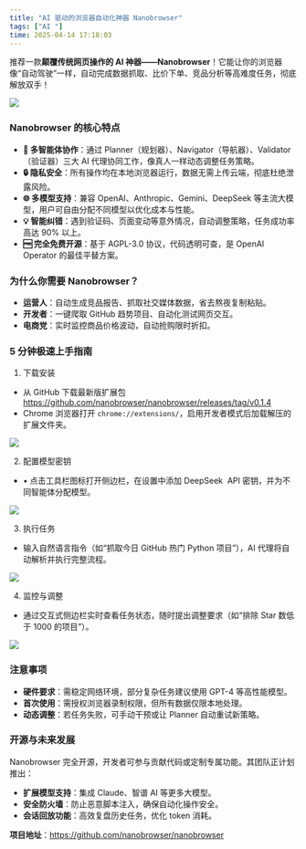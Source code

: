 ```yaml
---
title: "AI 驱动的浏览器自动化神器 Nanobrowser"
tags: ["AI "]
time: 2025-04-14 17:18:03
---
```


推荐一款**颠覆传统网页操作的 AI 神器——Nanobrowser**！它能让你的浏览器像“自动驾驶”一样，自动完成数据抓取、比价下单、竞品分析等高难度任务，彻底解放双手！

<img src="/images/81.webp" />

### **Nanobrowser 的核心特点**

- **🤖 多智能体协作**：通过 Planner（规划器）、Navigator（导航器）、Validator（验证器）三大 AI 代理协同工作，像真人一样动态调整任务策略。
- **🔒 隐私安全**：所有操作均在本地浏览器运行，数据无需上传云端，彻底杜绝泄露风险。
- **🌐 多模型支持**：兼容 OpenAI、Anthropic、Gemini、DeepSeek 等主流大模型，用户可自由分配不同模型以优化成本与性能。
- **💡 智能纠错**：遇到验证码、页面变动等意外情况，自动调整策略，任务成功率高达 90% 以上。
- **🆓 完全免费开源**：基于 AGPL-3.0 协议，代码透明可查，是 OpenAI Operator 的最佳平替方案。

### 为什么你需要 Nanobrowser？

- **运营人**：自动生成竞品报告、抓取社交媒体数据，省去熬夜复制粘贴。
- **开发者**：一键爬取 GitHub 趋势项目、自动化测试网页交互。
- **电商党**：实时监控商品价格波动，自动抢购限时折扣。

### 5 分钟极速上手指南

1. 下载安装

- 从 GitHub 下载最新版扩展包 https://github.com/nanobrowser/nanobrowser/releases/tag/v0.1.4
- Chrome 浏览器打开 `chrome://extensions/`，启用开发者模式后加载解压的扩展文件夹。

<img src="/images/82.webp" />

2. 配置模型密钥

- • 点击工具栏图标打开侧边栏，在设置中添加 DeepSeek  API 密钥，并为不同智能体分配模型。

<img src="/images/83.webp" />

3. 执行任务

- 输入自然语言指令（如“抓取今日 GitHub 热门 Python 项目”），AI 代理将自动解析并执行完整流程。

<img src="/images/84.webp" />

4. 监控与调整

- 通过交互式侧边栏实时查看任务状态，随时提出调整要求（如“排除 Star 数低于 1000 的项目”）。

<img src="/images/85.webp" />

### 注意事项

- **硬件要求**：需稳定网络环境，部分复杂任务建议使用 GPT-4 等高性能模型。
- **首次使用**：需授权浏览器录制权限，但所有数据仅限本地处理。
- **动态调整**：若任务失败，可手动干预或让 Planner 自动重试新策略。

### 开源与未来发展

Nanobrowser 完全开源，开发者可参与贡献代码或定制专属功能。其团队正计划推出：

- **扩展模型支持**：集成 Claude、智谱 AI 等更多大模型。
- **安全防火墙**：防止恶意脚本注入，确保自动化操作安全。
- **会话回放功能**：高效复盘历史任务，优化 token 消耗。

**项目地址**：https://github.com/nanobrowser/nanobrowser
